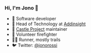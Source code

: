 ### Hi, I'm Jono 👋

- 🚧 Software developer
- 🚦 Head of Technology at [Addinsight](https://addinsight.com/)
- 🏰 [Castle Project](https://github.com/castleproject) maintainer
- 🚒 Volunteer firefighter
- 🏃‍♂️ Runner, mostly trails
- 🐦 Twitter: [@jonorossi](https://twitter.com/jonorossi)
